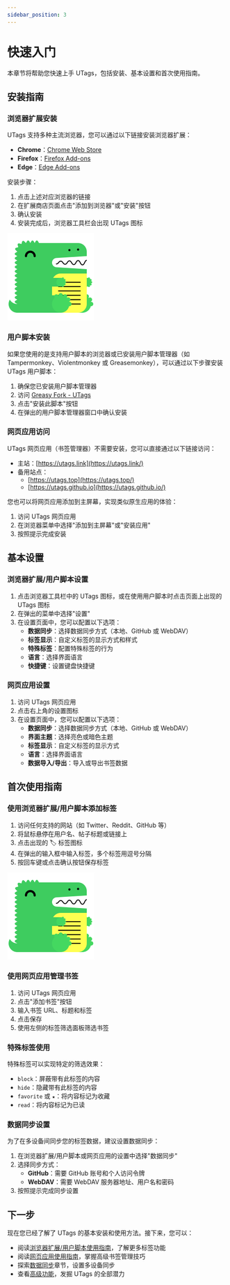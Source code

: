```yaml
---
sidebar_position: 3
---
```


# 快速入门

本章节将帮助您快速上手 UTags，包括安装、基本设置和首次使用指南。

## 安装指南

### 浏览器扩展安装

UTags 支持多种主流浏览器，您可以通过以下链接安装浏览器扩展：

- **Chrome**：[Chrome Web Store](https://chromewebstore.google.com/detail/utags-add-usertags-to-lin/kofjcnaphffjoookgahgjidofbdplgig)
- **Firefox**：[Firefox Add-ons](https://addons.mozilla.org/firefox/addon/utags/)
- **Edge**：[Edge Add-ons](https://microsoftedge.microsoft.com/addons/detail/utags-add-usertags-to-l/bhlbflbehfoccjjenpekilgabbjjnphe)

安装步骤：

1. 点击上述对应浏览器的链接
2. 在扩展商店页面点击"添加到浏览器"或"安装"按钮
3. 确认安装
4. 安装完成后，浏览器工具栏会出现 UTags 图标

![浏览器扩展安装截图](url)

### 用户脚本安装

如果您使用的是支持用户脚本的浏览器或已安装用户脚本管理器（如 Tampermonkey、Violentmonkey 或 Greasemonkey），可以通过以下步骤安装 UTags 用户脚本：

1. 确保您已安装用户脚本管理器
2. 访问 [Greasy Fork - UTags](https://greasyfork.org/scripts/460718-utags-add-usertags-to-links)
3. 点击"安装此脚本"按钮
4. 在弹出的用户脚本管理器窗口中确认安装

### 网页应用访问

UTags 网页应用（书签管理器）不需要安装，您可以直接通过以下链接访问：

- 主站：[https://utags.link](https://utags.link/)
- 备用站点：
  - [https://utags.top](https://utags.top/)
  - [https://utags.github.io](https://utags.github.io/)

您也可以将网页应用添加到主屏幕，实现类似原生应用的体验：

1. 访问 UTags 网页应用
2. 在浏览器菜单中选择"添加到主屏幕"或"安装应用"
3. 按照提示完成安装

## 基本设置

### 浏览器扩展/用户脚本设置

1. 点击浏览器工具栏中的 UTags 图标，或在使用用户脚本时点击页面上出现的 UTags 图标
2. 在弹出的菜单中选择"设置"
3. 在设置页面中，您可以配置以下选项：
   - **数据同步**：选择数据同步方式（本地、GitHub 或 WebDAV）
   - **标签显示**：自定义标签的显示方式和样式
   - **特殊标签**：配置特殊标签的行为
   - **语言**：选择界面语言
   - **快捷键**：设置键盘快捷键

### 网页应用设置

1. 访问 UTags 网页应用
2. 点击右上角的设置图标
3. 在设置页面中，您可以配置以下选项：
   - **数据同步**：选择数据同步方式（本地、GitHub 或 WebDAV）
   - **界面主题**：选择亮色或暗色主题
   - **标签显示**：自定义标签的显示方式
   - **语言**：选择界面语言
   - **数据导入/导出**：导入或导出书签数据

## 首次使用指南

### 使用浏览器扩展/用户脚本添加标签

1. 访问任何支持的网站（如 Twitter、Reddit、GitHub 等）
2. 将鼠标悬停在用户名、帖子标题或链接上
3. 点击出现的 🏷️ 标签图标
4. 在弹出的输入框中输入标签，多个标签用逗号分隔
5. 按回车键或点击确认按钮保存标签

![添加标签截图](url)

### 使用网页应用管理书签

1. 访问 UTags 网页应用
2. 点击"添加书签"按钮
3. 输入书签 URL、标题和标签
4. 点击保存
5. 使用左侧的标签筛选面板筛选书签

### 特殊标签使用

特殊标签可以实现特定的筛选效果：

- `block`：屏蔽带有此标签的内容
- `hide`：隐藏带有此标签的内容
- `favorite` 或 `★`：将内容标记为收藏
- `read`：将内容标记为已读

### 数据同步设置

为了在多设备间同步您的标签数据，建议设置数据同步：

1. 在浏览器扩展/用户脚本或网页应用的设置中选择"数据同步"
2. 选择同步方式：
   - **GitHub**：需要 GitHub 账号和个人访问令牌
   - **WebDAV**：需要 WebDAV 服务器地址、用户名和密码
3. 按照提示完成同步设置

## 下一步

现在您已经了解了 UTags 的基本安装和使用方法。接下来，您可以：

- 阅读[浏览器扩展/用户脚本使用指南](./extension-guide.md)，了解更多标签功能
- 阅读[网页应用使用指南](./webapp-guide.md)，掌握高级书签管理技巧
- 探索[数据同步](./data-sync.md)章节，设置多设备同步
- 查看[高级功能](./advanced-features.md)，发掘 UTags 的全部潜力
